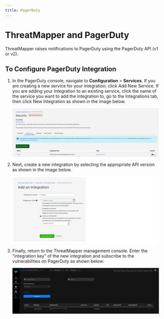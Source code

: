 ```yaml
---
title: PagerDuty
---
```


# ThreatMapper and PagerDuty

ThreatMapper raises notifications to PagerDuty using the PagerDuty API (v1 or v2).

## To Configure PagerDuty Integration

1. In the PagerDuty console, navigate to **Configuration** > **Services**. If you are creating a new service for your integration, click Add New Service. If you are adding your integration to an existing service, click the name of the service you want to add the integration to, go to the Integrations tab, then click New Integration as shown in the image below.

   ![DF_PD1](../img/DF_PD1.png)

2. Next, create a new integration by selecting the appropriate API version as shown in the image below.

   ![DF_PD2](../img/DF_PD2.jpg)

3. Finally, return to the ThreatMapper management console. Enter the "integration key" of the new integration and subscribe to the vulnerabilities on PagerDuty as shown below:

   ![DF_PD3](../img/DF_PD3.jpg)

